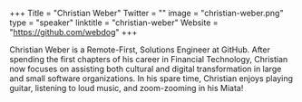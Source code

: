 +++
Title = "Christian Weber"
Twitter = ""
image = "christian-weber.png"
type = "speaker"
linktitle = "christian-weber"
Website = "https://github.com/webdog"
+++

Christian Weber is a Remote-First, Solutions Engineer at GitHub. After
spending the first chapters of his career in Financial Technology,
Christian now focuses on assisting both cultural and digital
transformation in large and small software organizations. In his spare
time, Christian enjoys playing guitar, listening to loud music, and
zoom-zooming in his Miata!
